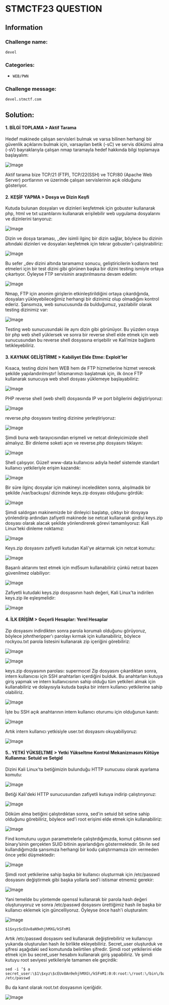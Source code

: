 # STMCTF23 QUESTION

## Information
### Challenge name: 

`devel`

### Categories:
- `WEB/PWN`

### Challenge message:
```
devel.stmctf.com
```

## Solution:
#### 1.	BİLGİ TOPLAMA > Aktif Tarama
Hedef makinede çalışan servisleri bulmak ve varsa bilinen herhangi bir güvenlik açıklarını bulmak için, varsayılan betik (-sC) ve servis dökümü alma (-sV) bayraklarıyla çalışan nmap taramayla hedef hakkında bilgi toplamaya başlayalım:

![Image](solution/image.png)

Aktif tarama bize TCP/21 (FTP), TCP/22(SSH) ve TCP/80 (Apache Web Server) portlarının ve üzerinde çalışan servislerinin açık olduğunu gösteriyor.


#### 2.	KEŞİF YAPMA > Dosya ve Dizin Keşfi
Kutuda bulunan dosyaları ve dizinleri keşfetmek için gobuster kullanarak php, html ve txt uzantılarını kullanarak erişilebilir web uygulama dosyalarını ve dizinlerini tarıyoruz:

![Image](solution/image-1.png)

Dizin ve dosya taraması, _dev isimli ilginç bir dizin sağlar, böylece bu dizinin altındaki dizinleri ve dosyaları keşfetmek için tekrar gobuster'ı çalıştırabiliriz:

![Image](solution/image-2.png)

Bu sefer _dev dizini altında taramamız sonucu, geliştiricilerin kodlarını test etmeleri için bir test dizini gibi görünen başka bir dizini testing ismiyle ortaya çıkartıyor. Öyleyse FTP servisinin araştırılmasına devam edelim:

![Image](solution/image-3.png)

Nmap, FTP için anonim girişlerin etkinleştirildiğini ortaya çıkardığında, dosyaları yükleyebileceğimiz herhangi bir dizinimiz olup olmadığını kontrol ederiz. Şansımıza, web sunucusunda da bulduğumuz, yazılabilir olarak testing dizinimiz var:

![Image](solution/image-4.png)

Testing web sunucusundaki ile aynı dizin gibi görünüyor. Bu yüzden oraya bir php web shell yüklersek ve sonra bir reverse shell elde etmek için web sunucusundan bu reverse shell dosyasına erişebilir ve Kali’mize bağlantı tetikleyebiliriz.


#### 3.	KAYNAK GELİŞTİRME > Kabiliyet Elde Etme: Exploit’ler
Kısaca, testing dizini hem WEB hem de FTP hizmetlerine hizmet verecek şekilde yapılandırılmıştır! İstismarımızı başlatmak için, ilk önce FTP kullanarak sunucuya web shell dosyası yüklemeye başlayabiliriz:

![Image](solution/image-5.png)

PHP reverse shell (web shell) dosyasında IP ve port bilgilerini değiştiriyoruz:

![Image](solution/image-6.png)

reverse.php dosyasını testing dizinine yerleştiriyoruz:

![Image](solution/image-7.png)

Şimdi buna web tarayıcısından erişmeli ve netcat dinleyicimizde shell almalıyız. Bir dinleme soketi açın ve reverse.php dosyasını tıklayın:

![Image](solution/image-8.png)

Shell çalışıyor. Güzel! www-data kullanıcısı adıyla hedef sistemde standart kullanıcı yetkileriyle erişim kazandık:

![Image](solution/image-9.png)

Bir süre ilginç dosyalar için makineyi inceledikten sonra, alışılmadık bir şekilde /var/backups/ dizininde keys.zip dosyası olduğunu gördük:

![Image](solution/image-10.png)

Şimdi saldırgan makinemizde bir dinleyici başlatıp, çıktıyı bir dosyaya yönlendirip ardından zafiyetli makinede ise netcat kullanarak girdiyi keys.zip dosyası olarak alacak şekilde yönlendirerek görevi tamamlıyoruz:
Kali Linux’teki dinleme noktamız:

![Image](solution/image-11.png)

Keys.zip dosyasını zafiyetli kutudan Kali'ye aktarmak için netcat komutu:

![Image](solution/image-12.png)

Başarılı aktarımı test etmek için md5sum kullanabiliriz çünkü netcat bazen güvenilmez olabiliyor:

![Image](solution/image-13.png)

Zafiyetli kutudaki keys.zip dosyasının hash değeri, Kali Linux'ta indirilen keys.zip ile eşleşmelidir:

![Image](solution/image-14.png)


#### 4.	İLK ERİŞİM > Geçerli Hesaplar: Yerel Hesaplar
Zip dosyasını indirdikten sonra parola korumalı olduğunu görüyoruz, böylece johntheripper'ı parolayı kırmak için kullanabiliriz, böylece rockyou.txt parola listesini kullanarak zip içeriğini görebiliriz:

![Image](solution/image-15.png)

![Image](solution/image-16.png)

keys.zip dosyasının parolası: supermocel
Zip dosyasını çıkardıktan sonra, intern kullanıcısı için SSH anahtarları içerdiğini bulduk. Bu anahtarları kutuya giriş yapmak ve intern kullanıcısının sahip olduğu tüm yetkileri almak için kullanabiliriz ve dolayısıyla kutuda başka bir intern kullanıcı yetkilerine sahip olabiliriz.

![Image](solution/image-17.png)

İşte bu SSH açık anahtarının intern kullanıcı oturumu için olduğunun kanıtı:

![Image](solution/image-18.png)

Artık intern kullanıcı yetkisiyle user.txt dosyasını okuyabiliyoruz:

![Image](solution/image-19.png)


#### 5..	YETKİ YÜKSELTME > Yetki Yükseltme Kontrol Mekanizmasını Kötüye Kullanma: Setuid ve Setgid
Dizini Kali Linux'ta betiğimizin bulunduğu HTTP sunucusu olarak ayarlama komutu:

![Image](solution/image-20.png)

Betiği Kali'deki HTTP sunucusundan zafiyetli kutuya indirip çalıştırıyoruz:

![Image](solution/image-21.png)

Döküm alma betiğini çalıştırdıktan sonra, sed'in setuid bit setine sahip olduğunu görebiliriz, böylece sed'i root erişimi elde etmek için kullanabiliriz:

![Image](solution/image-22.png)

Find komutunu uygun parametrelerle çalıştırdığımızda, komut çıktısının sed binary’sinin gerçekten SUID bitinin ayarlandığını göstermektedir. Sh ile sed kullandığımızda şansımıza herhangi bir kodu çalıştırmamıza izin vermeden önce yetki düşmektedir:

![Image](solution/image-23.png)

Şimdi root yetkilerine sahip başka bir kullanıcı oluşturmak için /etc/passwd dosyasını değiştirmek gibi başka yollarla sed'i istismar etmemiz gerekir:

![Image](solution/image-24.png)

Yani temelde bu yöntemde openssl kullanarak bir parola hash değeri oluşturuyoruz ve sonra /etc/passwd dosyasını ürettiğimiz hash ile başka bir kullanıcı eklemek için güncelliyoruz. Öyleyse önce hash'i oluşturalım:

![Image](solution/image-25.png)

```
$1$xyz$cEUv8aN9ehjhMXG/kSFnM1
```

Artık /etc/passwd dosyasını sed kullanarak değiştirebiliriz ve kullanıcıyı yukarıda oluşturulan hash ile birlikte ekleyebiliriz. 
Secret_user oluşturduk ve şifresi aşağıdaki sed komutunda belirtilen şifredir. Şimdi root yetkilerini elde etmek için bu secret_user hesabını kullanarak giriş yapabiliriz. Ve şimdi kutuyu root seviyesi yetkileriyle tamamen ele geçirdik:

```
sed -i ‘$ a secret_user:\$1\$xyz\$cEUv8An9ehjhMXG\/kSFnM1:0:0:root:\/root:\/bin\/bash’ /etc/passwd
```

Bu da kanıt olarak root.txt dosyasının içeriğidir.

![Image](solution/image-26.png)

